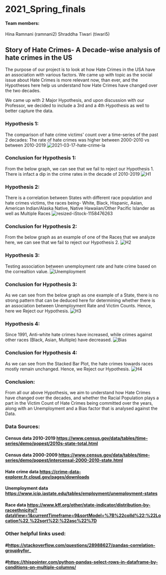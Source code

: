 # 2021_Spring_finals

#### Team members: 
Hina Ramnani (ramnani2)
Shraddha Tiwari (tiwari5)   

## Story of Hate Crimes- A Decade-wise analysis of hate crimes in the US

The purpose of our project is to look at how Hate Crimes in the USA have an association with various factors.
We came up with topic as the social issue about Hate Crimes is more relevant now, than ever, and the Hypotheses here help us understand how Hate Crimes have changed over the two decades.

We came up with 2 Major Hypothesis, and upon discussion with our Professor, we decided to include a 3rd and a 4th Hypothesis as well to better capture the data.

### Hypothesis 1:
The comparison of hate crime victims' count over a time-series of the past 2 decades:
The rate of hate crimes was higher between 2000-2010 vs between 2010-2019
![2021-03-17-hate-crime-la](https://user-images.githubusercontent.com/77983281/116895024-5c143780-abf8-11eb-826d-e907408220e3.jpeg)

### Conclusion for Hypothesis 1:
From the below graph, we can see that we fail to reject our Hypothesis 1. There is infact a dip in the crime rates in the decade of 2010-2019
![H1](https://user-images.githubusercontent.com/77983353/117689927-e1ab6080-b17f-11eb-9dc3-45ef4e1aaa41.png)



### Hypothesis 2:
There is a correlation between States with different race population and hate crimes victims, the races being- White, Black, Hispanic, Asian, American Indian/Alaska Native, Native Hawaiian/Other Pacific Islander as well as Multiple Races
![resized-iStock-1158476263](https://user-images.githubusercontent.com/77983281/116894833-22dbc780-abf8-11eb-9041-fdb7a5fd6d8a.jpg)

### Conclusion for Hypothesis 2:
From the below graph as an example of one of the Races that we analyze here, we can see that we fail to reject our Hypothesis 2.
![H2](https://user-images.githubusercontent.com/77983353/117689966-eb34c880-b17f-11eb-831e-24d060e84a9b.png)




### Hypothesis 3:
Testing association between unemployment rate and hate crime based on the correaltion value.
![Unemployment](https://user-images.githubusercontent.com/77983281/116894968-4868d100-abf8-11eb-98fc-ba856b2c8100.jpg)

### Conclusion for Hypothesis 3:
As we can see from the below graph as one example of a State, there is no strong pattern that can be deduced here for determining whether there is an association between Unemployment Rate and Victim Counts. Hence, here we Reject our Hypothesis.
![H3](https://user-images.githubusercontent.com/77983353/117689987-f25bd680-b17f-11eb-9d22-2cbbc2b57440.png)




### Hypothesis 4:
Since 1991, Anti-white hate crimes have increased, while crimes against other races (Black, Asian, Multiple) have decreased.
![Bias](https://user-images.githubusercontent.com/77983353/117680118-7e690080-b176-11eb-9331-eec8ad8a258a.jpg)


### Conclusion for Hypothesis 4:
As we can see from the Stacked Bar Plot, the hate crimes towards races mostly remain unchanged. Hence, we Reject our Hypothesis.
![H4](https://user-images.githubusercontent.com/77983353/117690007-f7b92100-b17f-11eb-8147-16eda28c2c64.png)



### Conclusion:
From all our above Hypothesis, we aim to understand how Hate Crimes have changed over the decades, and whether the Racial Population plays a part in the Victim Count of Hate Crimes being committed over the years, along with an Unemployment and a Bias factor that is analysed against the Data.


### Data Sources:
#### Census data 2010-2019 https://www.census.gov/data/tables/time-series/demo/popest/2010s-state-total.html
#### Census data 2000-2009 https://www.census.gov/data/tables/time-series/demo/popest/intercensal-2000-2010-state.html
#### Hate crime data https://crime-data-explorer.fr.cloud.gov/pages/downloads
#### Unemployment data https://www.icip.iastate.edu/tables/employment/unemployment-states
#### Race data https://www.kff.org/other/state-indicator/distribution-by-raceethnicity/?dataView=1&currentTimeframe=9&sortModel=%7B%22colId%22:%22Location%22,%22sort%22:%22asc%22%7D


### Other helpful links used:
#### #https://stackoverflow.com/questions/28988627/pandas-correlation-groupbyfor_
#### #https://thispointer.com/python-pandas-select-rows-in-dataframe-by-conditions-on-multiple-columns/

